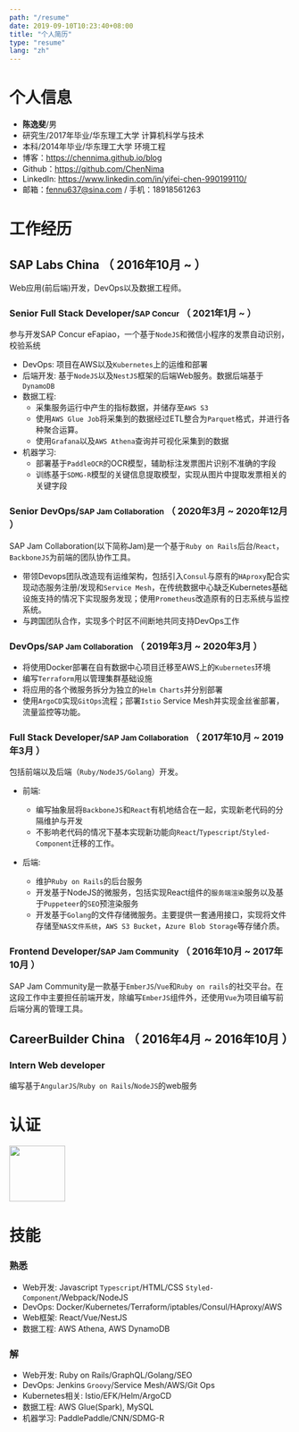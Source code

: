 ```yaml
---
path: "/resume"
date: 2019-09-10T10:23:40+08:00
title: "个人简历"
type: "resume"
lang: "zh"
---
```


# 个人信息
 - **陈逸斐**/男
 - 研究生/2017年毕业/华东理工大学 计算机科学与技术
 - 本科/2014年毕业/华东理工大学 环境工程
 - 博客：https://chennima.github.io/blog
 - Github：https://github.com/ChenNima
 - LinkedIn: https://www.linkedin.com/in/yifei-chen-990199110/
 - 邮箱：fennu637@sina.com<span class="d-none"> / 手机：18918561263</span>

# 工作经历

## SAP Labs China （ 2016年10月 ~  ）
Web应用(前后端)开发，DevOps以及数据工程师。
### **Senior Full Stack Developer**/<small>SAP Concur</small> （ 2021年1月 ~  ）
参与开发SAP Concur eFapiao，一个基于`NodeJS`和微信小程序的发票自动识别，校验系统

- DevOps: 项目在AWS以及`Kubernetes`上的运维和部署
- 后端开发: 基于`NodeJS`以及`NestJS`框架的后端Web服务。数据后端基于`DynamoDB`
- 数据工程:
  - 采集服务运行中产生的指标数据，并储存至`AWS S3`
  - 使用`AWS Glue Job`将采集到的数据经过ETL整合为`Parquet`格式，并进行各种聚合运算。
  - 使用`Grafana`以及`AWS Athena`查询并可视化采集到的数据
- 机器学习:
  - 部署基于`PaddleOCR`的OCR模型，辅助标注发票图片识别不准确的字段
  - 训练基于`SDMG-R`模型的关键信息提取模型，实现从图片中提取发票相关的关键字段

### Senior DevOps/<small>SAP Jam Collaboration</small> （ 2020年3月 ~ 2020年12月 ）

SAP Jam Collaboration(以下简称Jam)是一个基于`Ruby on Rails`后台/`React`，`BackboneJS`为前端的团队协作工具。


- 带领Devops团队改造现有运维架构，包括引入`Consul`与原有的`HAproxy`配合实现动态服务注册/发现和`Service Mesh`，在传统数据中心缺乏Kubernetes基础设施支持的情况下实现服务发现；使用`Prometheus`改造原有的日志系统与监控系统。
- 与跨国团队合作，实现多个时区不间断地共同支持DevOps工作

### DevOps/<small>SAP Jam Collaboration</small> （ 2019年3月 ~ 2020年3月 ）

- 将使用Docker部署在自有数据中心项目迁移至AWS上的`Kubernetes`环境
- 编写`Terraform`用以管理集群基础设施
- 将应用的各个微服务拆分为独立的`Helm Charts`并分别部署
- 使用`ArgoCD`实现`GitOps`流程；部署`Istio` Service Mesh并实现金丝雀部署，流量监控等功能。

### Full Stack Developer/<small>SAP Jam Collaboration</small> （ 2017年10月 ~ 2019年3月 ）

包括前端以及后端（`Ruby/NodeJS/Golang`）开发。

- 前端:
  - 编写抽象层将`BackboneJS`和`React`有机地结合在一起，实现新老代码的分隔维护与开发
  - 不影响老代码的情况下基本实现新功能向`React`/`Typescript`/`Styled-Component`迁移的工作。

- 后端:
  - 维护`Ruby on Rails`的后台服务
  - 开发基于NodeJS的微服务，包括实现React组件的`服务端渲染`服务以及基于`Puppeteer`的`SEO`预渲染服务
  - 开发基于`Golang`的文件存储微服务。主要提供一套通用接口，实现将文件存储至`NAS文件系统`，`AWS S3 Bucket`，`Azure Blob Storage`等存储介质。

### Frontend Developer/<small>SAP Jam Community</small> （ 2016年10月 ~  2017年10月 ）
SAP Jam Community是一款基于`EmberJS`/`Vue`和`Ruby on rails`的社交平台。在这段工作中主要担任前端开发，除编写`EmberJS`组件外，还使用`Vue`为项目编写前后端分离的管理工具。

## CareerBuilder China （ 2016年4月 ~  2016年10月 ）

### Intern Web developer

编写基于`AngularJS`/`Ruby on Rails`/`NodeJS`的web服务

# 认证
<p class="d-flex justify-content-between">
  <span style="width: 100px"><image style="width: 100px" src="./aws-certified-solutions-architect-associate.png" /></span>
</p>

# 技能

### 熟悉
- Web开发: Javascript `Typescript`/HTML/CSS `Styled-Component`/Webpack/NodeJS
- DevOps: Docker/Kubernetes/Terraform/iptables/Consul/HAproxy/AWS
- Web框架: React/Vue/NestJS
- 数据工程: AWS Athena, AWS DynamoDB

### 解
- Web开发: Ruby on Rails/GraphQL/Golang/SEO
- DevOps: Jenkins `Groovy`/Service Mesh/AWS/Git Ops
- Kubernetes相关: Istio/EFK/Helm/ArgoCD
- 数据工程: AWS Glue(Spark), MySQL
- 机器学习: PaddlePaddle/CNN/SDMG-R